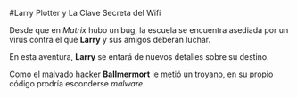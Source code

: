 #Larry Plotter y La Clave Secreta del Wifi

Desde que en *Matrix* hubo un bug, la escuela se encuentra asediada por un virus
contra el que **Larry** y sus amigos deberán luchar.

En esta aventura, **Larry** se entará de nuevos detalles sobre su destino.

Como el malvado hacker **Ballmermort** le metió un troyano, en su propio código prodría esconderse *malware*.
